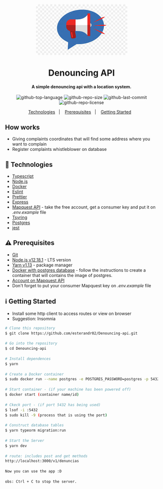 <p align="center">
  <img alt="logo" src="src/assets/megafone.jpeg"/>
</p>

<h1 align="center">
      Denouncing API
</h1>

<h4 align="center">
  A simple denouncing api with a location system.
</h4>

<p align="center">
  <img alt="github-top-language" src="https://img.shields.io/github/languages/top/esterandr02/Denouncing-api">
  <img alt="github-repo-size" src="https://img.shields.io/github/repo-size/esterandr02/Denouncing-api?color=red">
  <img alt="github-last-commit" src="https://img.shields.io/github/last-commit/esterandr02/Denouncing-api?color=green">
  <img alt="github-repo-license" src="https://img.shields.io/static/v1?label=license&message=MIT&color=blueviolet">
</p>

<p align="center">
  <a href="#rocket-technologies">Technologies</a>&nbsp;&nbsp;&nbsp;|&nbsp;&nbsp;&nbsp;
  <a href="#warning-prerequisites">Prerequisites</a>&nbsp;&nbsp;&nbsp;|&nbsp;&nbsp;&nbsp;
  <a href="#information_source-getting-started">Getting Started</a>&nbsp;&nbsp;&nbsp;
</p>

## How works

-   Giving complaints coordinates that will find some address where you want to complain
-   Register complaints whistleblower on database

## :rocket: Technologies

-   [Typescript](https://www.typescriptlang.org/)
-   [Node.js](https://nodejs.org/en/)
-   [Docker](https://www.docker.com/)
-   [Eslint](https://eslint.org/docs/about/)
-   [Prettier](https://prettier.io/)
-   [Express](https://expressjs.com/)
-   [Mapquest API](https://expressjs.com/) - take the free account, get a consumer key and put it on _.env.example_ file 
-   [Tsyring](https://www.npmjs.com/package/tsyringe)
-   [Postgres](https://www.postgresql.org/about/)
-   [jest](https://jestjs.io/)

## :warning: Prerequisites

-   [Git](https://git-scm.com)
-   [Node.js v12.18.1](https://nodejs.org/dist/v12.18.1/node-v12.18.1-linux-x64.tar.xz) - LTS version
-   [Yarn v1.13](https://yarnpkg.com/getting-started) - package manager
-   [Docker with postgres database](https://hub.docker.com/_/postgres) - follow the instructions to create a container that will contains the image of postgres.
-   [Account on Mapquest API](https://reactjs.org/)
-   Don't forget to put your consumer Mapquest key on _.env.example_ file

## :information_source: Getting Started

-   Install some http client to access routes or view on browser
-   Suggestion: Insomnia

```bash
# Clone this repository
$ git clone https://github.com/esterandr02/Denouncing-api.git

# Go into the repository
$ cd Denouncing-api

# Install dependences
$ yarn

# Create a Docker container
$ sudo docker run --name postgres -e POSTGRES_PASSWORD=postgres -p 5432:5432 -d postgres

# Start container - (if your machine has been powered off)
$ docker start (container name/id)

# Ckeck port - (if port 5432 has being used)
$ lsof -i :5432
$ sudo kill -9 (process that is using the port)

# Construct database tables
$ yarn typeorm migration:run

# Start the Server
$ yarn dev

# route: includes post and get methods
http://localhost:3000/v1/denuncias

Now you can use the app :D

obs: Ctrl + C to stop the server.
```
